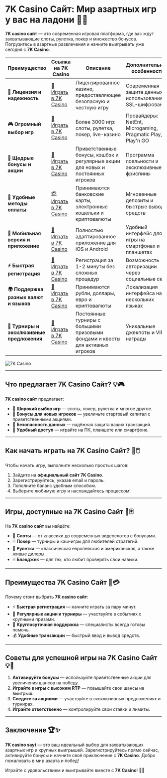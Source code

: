 # 7K Casino Сайт: Мир азартных игр у вас на ладони 🎰✨

**7K casino сайт** — это современная игровая платформа, где вас ждут захватывающие слоты, рулетка, покер и множество бонусов. Погрузитесь в азартные развлечения и начните выигрывать уже сегодня с **7K Casino**.

| **Преимущество**                      | **Ссылка на 7K Casino**                    | **Описание**                                       | **Дополнительные особенности**                     |
|----------------------------------------|--------------------------------------------|--------------------------------------------------|--------------------------------------------------|
| **🎰 Лицензия и надежность**           | [💎 Играть в 7K Casino](https://brandplay.link/BvQyFShp) | Лицензированное казино, предоставляющее безопасную и честную игру | Современная защита данных с использованием SSL-шифрования |
| **🎮 Огромный выбор игр**              | [🎉 Играть в 7K Casino](https://brandplay.link/BvQyFShp) | Более 3000 игр: слоты, рулетка, покер, live-казино | Провайдеры: NetEnt, Microgaming, Pragmatic Play, Play'n GO |
| **🎁 Щедрые бонусы и акции**           | [🎯 Играть в 7K Casino](https://brandplay.link/BvQyFShp) | Приветственные бонусы, кэшбэк и регулярные акции для новых и постоянных игроков | Программа лояльности и эксклюзивные фриспины |
| **💸 Удобные методы оплаты**           | [💳 Играть в 7K Casino](https://brandplay.link/BvQyFShp) | Принимаются банковские карты, электронные кошельки и криптовалюты | Мгновенные депозиты и быстрые выводы средств |
| **📱 Мобильная версия и приложение**   | [🚀 Играть в 7K Casino](https://brandplay.link/BvQyFShp) | Полностью адаптированное приложение для iOS и Android | Удобный интерфейс для игры на смартфонах и планшетах |
| **⚡ Быстрая регистрация**             | [🔑 Играть в 7K Casino](https://brandplay.link/BvQyFShp) | Регистрация за 1-2 минуты без сложных процедур | Возможность авторизации через социальные сети |
| **🌍 Поддержка разных валют и языков** | [💸 Играть в 7K Casino](https://brandplay.link/BvQyFShp) | Принимаются рубли, доллары, евро и криптовалюты | Локализация интерфейса на нескольких языках |
| **🏅 Турниры и эксклюзивные предложения** | [🎲 Играть в 7K Casino](https://brandplay.link/BvQyFShp) | Постоянные турниры с большими призовыми фондами и квесты для активных игроков | Уникальные джекпоты и VIP-награды |

![7K Casino](https://www.rpgnuke.ru/wp-content/uploads/2024/03/123123121221312.jpg)

---

## Что предлагает 7K Casino Сайт? 💡🎮

**7K casino сайт** предлагает:

- 🎰 **Широкий выбор игр** — слоты, покер, рулетка и многое другое.
- 🎁 **Бонусы для новых игроков** — увеличьте стартовый капитал с приветственными акциями.
- 🔐 **Безопасность данных** — надёжная защита ваших транзакций.
- 📱 **Удобный доступ** — играйте на ПК, планшете или смартфоне.

---

## Как начать играть на 7K Casino Сайт? 🚀🖱️

Чтобы начать игру, выполните несколько простых шагов:

1. Зайдите на **официальный сайт 7K Casino**.
2. Зарегистрируйтесь, указав email и пароль.
3. Пополните баланс удобным способом.
4. Выберите любимую игру и наслаждайтесь процессом!

---

## Игры, доступные на 7K Casino Сайт 🎡🃏

На **7K casino сайт** вы найдёте:

- 🎰 **Слоты** — от классики до современных видеослотов с бонусами.
- 🃏 **Покер** — турниры и кэш-игры для любителей стратегий.
- 🎡 **Рулетка** — классическая европейская и американская, а также живые дилеры.
- 🃠 **Блэкджек** — для тех, кто любит проверять свои навыки.

---

## Преимущества 7K Casino Сайт 🌟💳

Почему стоит выбрать **7K casino сайт**:

- ⚡ **Быстрая регистрация** — начните играть за пару минут.
- 🎀 **Регулярные акции и турниры** — участвуйте в событиях с крупными призами.
- 💬 **Круглосуточная поддержка** — специалисты всегда готовы помочь.
- 💰 **Удобные транзакции** — быстрый ввод и вывод средств.

---

## Советы для успешной игры на 7K Casino Сайт 💡🎯

1. **Активируйте бонусы** — используйте приветственные акции для увеличения шансов на победу.
2. **Играйте в игры с высоким RTP** — повышайте свои шансы на выигрыш.
3. **Следите за акциями** — участвуйте в эксклюзивных предложениях и турнирах.
4. **Играйте ответственно** — контролируйте свои ставки и лимиты.

---

## Заключение 🏆✨

**7K casino sayt** — это ваш идеальный выбор для захватывающих азартных игр и крупных выигрышей. Зарегистрируйтесь прямо сейчас, активируйте бонусы и начните своё приключение с **7K Casino**. Добро пожаловать в мир азарта и побед!

Играйте с удовольствием и выигрывайте вместе с **7K Casino**! 🎰✨

